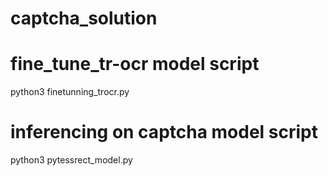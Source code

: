 # captcha_solution

# fine_tune_tr-ocr model script
python3 finetunning_trocr.py

# inferencing on captcha model script
python3 pytessrect_model.py
